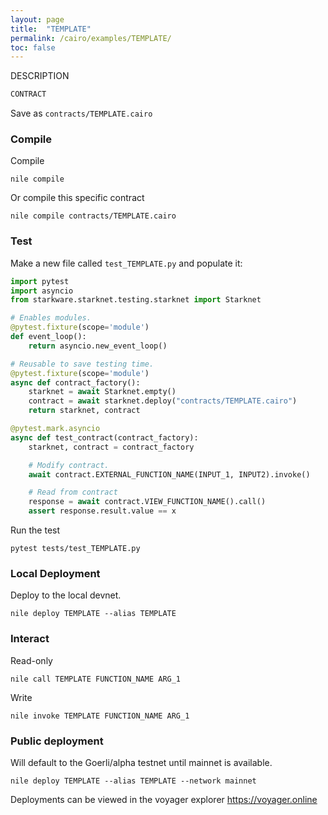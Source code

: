 ```yaml
---
layout: page
title:  "TEMPLATE"
permalink: /cairo/examples/TEMPLATE/
toc: false
---
```


DESCRIPTION

```sh
CONTRACT

```
Save as `contracts/TEMPLATE.cairo`

### Compile

Compile
```
nile compile
```
Or compile this specific contract
```
nile compile contracts/TEMPLATE.cairo
```

### Test

Make a new file called `test_TEMPLATE.py` and populate it:

```py
import pytest
import asyncio
from starkware.starknet.testing.starknet import Starknet

# Enables modules.
@pytest.fixture(scope='module')
def event_loop():
    return asyncio.new_event_loop()

# Reusable to save testing time.
@pytest.fixture(scope='module')
async def contract_factory():
    starknet = await Starknet.empty()
    contract = await starknet.deploy("contracts/TEMPLATE.cairo")
    return starknet, contract

@pytest.mark.asyncio
async def test_contract(contract_factory):
    starknet, contract = contract_factory

    # Modify contract.
    await contract.EXTERNAL_FUNCTION_NAME(INPUT_1, INPUT2).invoke()

    # Read from contract
    response = await contract.VIEW_FUNCTION_NAME().call()
    assert response.result.value == x
```
Run the test
```
pytest tests/test_TEMPLATE.py
```

### Local Deployment

Deploy to the local devnet.
```
nile deploy TEMPLATE --alias TEMPLATE
```

### Interact

Read-only
```
nile call TEMPLATE FUNCTION_NAME ARG_1
```
Write
```
nile invoke TEMPLATE FUNCTION_NAME ARG_1

```

### Public deployment

Will default to the Goerli/alpha testnet until mainnet is available.
```
nile deploy TEMPLATE --alias TEMPLATE --network mainnet
```
Deployments can be viewed in the voyager explorer
https://voyager.online
